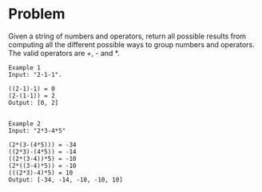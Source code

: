 Problem
===

Given a string of numbers and operators, return all possible results from computing all the different possible ways to group numbers and operators. The valid operators are +, - and *.


    Example 1
    Input: "2-1-1".

    ((2-1)-1) = 0
    (2-(1-1)) = 2
    Output: [0, 2]


    Example 2
    Input: "2*3-4*5"

    (2*(3-(4*5))) = -34
    ((2*3)-(4*5)) = -14
    ((2*(3-4))*5) = -10
    (2*((3-4)*5)) = -10
    (((2*3)-4)*5) = 10
    Output: [-34, -14, -10, -10, 10]